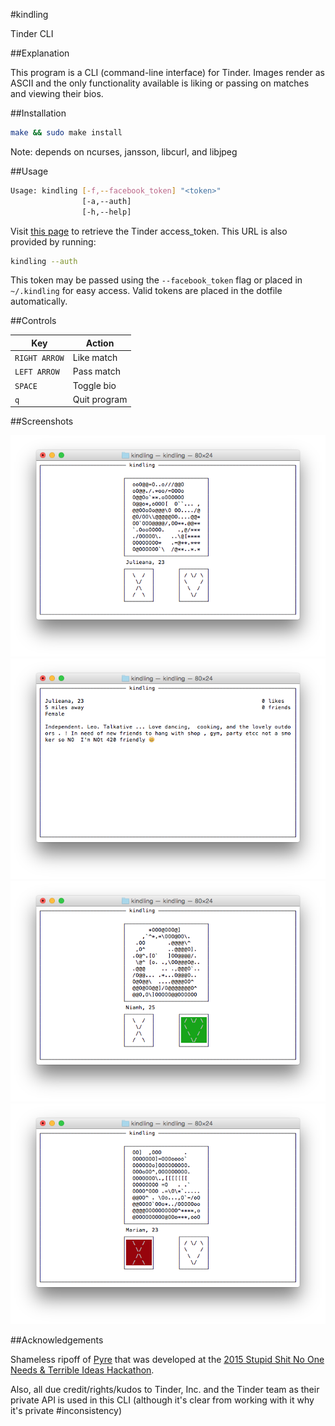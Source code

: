 #kindling

Tinder CLI

##Explanation

This program is a CLI (command-line interface) for Tinder. Images render as ASCII and the only functionality available is liking or passing on matches and viewing their bios.

##Installation

```bash
make && sudo make install
```

Note: depends on ncurses, jansson, libcurl, and libjpeg

##Usage

```bash
Usage: kindling [-f,--facebook_token] "<token>"
                [-a,--auth]
                [-h,--help]
```

Visit [this page](https://www.facebook.com/dialog/oauth?client_id=464891386855067&redirect_uri=https://www.facebook.com/connect/login_success.html&scope=basic_info,email,public_profile,user_about_me,user_activities,user_birthday,user_education_history,user_friends,user_interests,user_likes,user_location,user_photos,user_relationship_details&response_type=token) to retrieve the Tinder access_token. This URL is also provided by running:

```bash
kindling --auth
```

This token may be passed using the `--facebook_token` flag or placed in `~/.kindling` for easy access. Valid tokens are placed in the dotfile automatically.

##Controls

| Key           | Action         |
|---------------|----------------|
| `RIGHT ARROW` | Like match     |
| `LEFT ARROW`  | Pass match     |
| `SPACE`       | Toggle bio     |
| `q`           | Quit program   |

##Screenshots

![Recommendation](screenshots/01.png)
![Bio](screenshots/02.png)
![Like](screenshots/03.png)
![Pass](screenshots/04.png)

##Acknowledgements

Shameless ripoff of [Pyre](https://github.com/zachlatta/pyre) that was developed at the [2015 Stupid Shit No One Needs & Terrible Ideas Hackathon](https://stupidhackathon.github.io/).

Also, all due credit/rights/kudos to Tinder, Inc. and the Tinder team as their private API is used in this CLI (although it's clear from working with it why it's private #inconsistency)